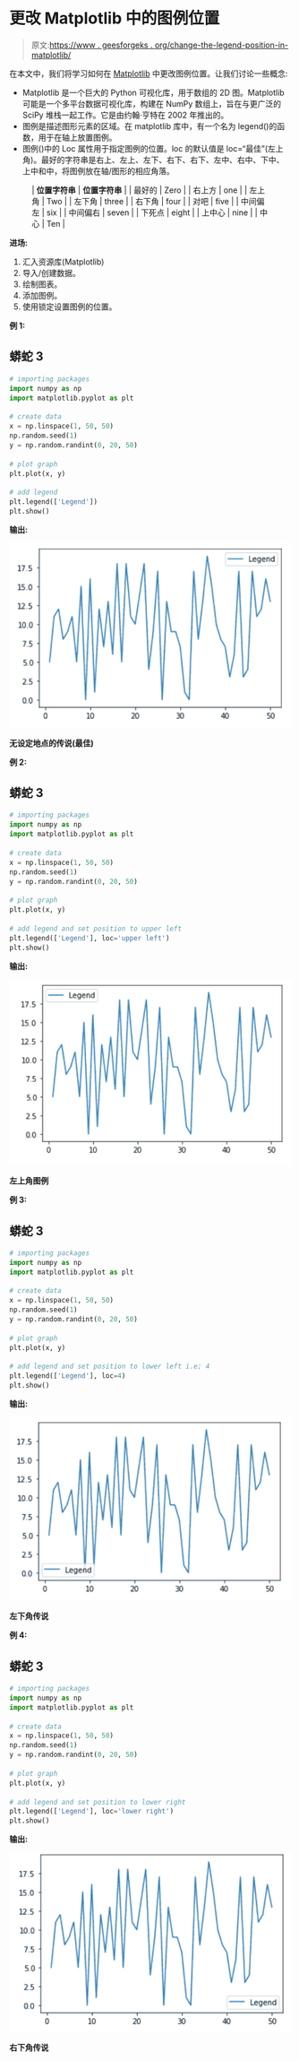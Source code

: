 # 更改 Matplotlib 中的图例位置

> 原文:[https://www . geesforgeks . org/change-the-legend-position-in-matplotlib/](https://www.geeksforgeeks.org/change-the-legend-position-in-matplotlib/)

在本文中，我们将学习如何在 [Matplotlib](https://www.geeksforgeeks.org/python-introduction-matplotlib/) 中更改图例位置。让我们讨论一些概念:

*   Matplotlib 是一个巨大的 Python 可视化库，用于数组的 2D 图。Matplotlib 可能是一个多平台数据可视化库，构建在 NumPy 数组上，旨在与更广泛的 SciPy 堆栈一起工作。它是由约翰·亨特在 2002 年推出的。
*   图例是描述图形元素的区域。在 matplotlib 库中，有一个名为 legend()的函数，用于在轴上放置图例。
*   图例()中的 Loc 属性用于指定图例的位置。loc 的默认值是 loc=“最佳”(左上角)。最好的字符串是右上、左上、左下、右下、右下、左中、右中、下中、上中和中，将图例放在轴/图形的相应角落。

<figure class="table">

| **位置字符串** | **位置字符串** |
| 最好的 | Zero |
| 右上方 | one |
| 左上角 | Two |
| 左下角 | three |
| 右下角 | four |
| 对吧 | five |
| 中间偏左 | six |
| 中间偏右 | seven |
| 下死点 | eight |
| 上中心 | nine |
| 中心 | Ten |

</figure>

**进场:**

1.  汇入资源库(Matplotlib)
2.  导入/创建数据。
3.  绘制图表。
4.  添加图例。
5.  使用锁定设置图例的位置。

**例 1:**

## 蟒蛇 3

```py
# importing packages
import numpy as np
import matplotlib.pyplot as plt

# create data
x = np.linspace(1, 50, 50)
np.random.seed(1)
y = np.random.randint(0, 20, 50)

# plot graph
plt.plot(x, y)

# add legend
plt.legend(['Legend'])
plt.show()
```

**输出:**

![](img/f268102e3b56a5270dbc7e2ec56036ae.png)

**无设定地点的传说(最佳)**

**例 2:**

## 蟒蛇 3

```py
# importing packages
import numpy as np
import matplotlib.pyplot as plt

# create data
x = np.linspace(1, 50, 50)
np.random.seed(1)
y = np.random.randint(0, 20, 50)

# plot graph
plt.plot(x, y)

# add legend and set position to upper left
plt.legend(['Legend'], loc='upper left')
plt.show()
```

**输出:**

![](img/cb8fb84721a1f2fc7c05ea071072cc95.png)

**左上角图例**

**例 3:**

## 蟒蛇 3

```py
# importing packages
import numpy as np
import matplotlib.pyplot as plt

# create data
x = np.linspace(1, 50, 50)
np.random.seed(1)
y = np.random.randint(0, 20, 50)

# plot graph
plt.plot(x, y)

# add legend and set position to lower left i.e; 4
plt.legend(['Legend'], loc=4)
plt.show()
```

**输出:**

![](img/7026de8e857228b2c36bace76181c206.png)

**左下角传说**

**例 4:**

## 蟒蛇 3

```py
# importing packages
import numpy as np
import matplotlib.pyplot as plt

# create data
x = np.linspace(1, 50, 50)
np.random.seed(1)
y = np.random.randint(0, 20, 50)

# plot graph
plt.plot(x, y)

# add legend and set position to lower right
plt.legend(['Legend'], loc='lower right')
plt.show()
```

**输出:**

![](img/91bf14462ed3863ef13fa168540a0678.png)

**右下角传说**